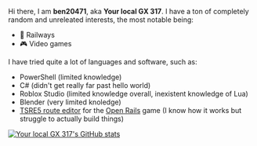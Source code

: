 Hi there, I am **ben20471**, aka **Your local GX 317**. I have a ton of completely random and unreleated interests, the most notable being:
- 🚉 Railways
- 🎮 Video games

I have tried quite a lot of languages and software, such as:
- PowerShell (limited knowledge)
- C# (didn't get really far past hello world)
- Roblox Studio (limited knowledge overall, inexistent knowledge of Lua)
- Blender (very limited knoledge)
- [TSRE5 route editor](https://kionec.org/tsre5) for the [Open Rails](https://www.openrails.org) game (I know how it works but struggle to actually build things)


[![Your local GX 317's GitHub stats](https://github-readme-stats.vercel.app/api?username=ben20471&show=reviews,discussions_started,discussions_answered,prs_merged,prs_merged_percentage&theme=transparent&show_icons=true)](https://github.com/anuraghazra/github-readme-stats)
